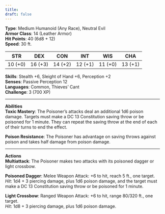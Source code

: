 ```yaml
---
title: 
draft: false
---
```


**Type**: Medium Humanoid (Any Race), Neutral Evil  
**Armor Class**: 14 (Leather Armor)  
**Hit Points**: 40 (6d8 + 12)  
**Speed**: 30 ft.

|STR|DEX|CON|INT|WIS|CHA|
|---|---|---|---|---|---|
|10 (+0)|16 (+3)|14 (+2)|12 (+1)|11 (+0)|13 (+1)|

**Skills**: Stealth +6, Sleight of Hand +6, Perception +2  
**Senses**: Passive Perception 12  
**Languages**: Common, Thieves’ Cant  
**Challenge**: 3 (700 XP)

---

**Abilities**  
**Toxic Mastery**: The Poisoner’s attacks deal an additional 1d6 poison damage. Targets must make a DC 13 Constitution saving throw or be poisoned for 1 minute. They can repeat the saving throw at the end of each of their turns to end the effect.

**Poison Resistance**: The Poisoner has advantage on saving throws against poison and takes half damage from poison damage.

---

**Actions**  
**Multiattack**: The Poisoner makes two attacks with its poisoned dagger or light crossbow.

**Poisoned Dagger**: Melee Weapon Attack: +6 to hit, reach 5 ft., one target.  
_Hit_: 1d4 + 3 piercing damage, plus 1d6 poison damage, and the target must make a DC 13 Constitution saving throw or be poisoned for 1 minute.

**Light Crossbow**: Ranged Weapon Attack: +6 to hit, range 80/320 ft., one target.  
_Hit_: 1d8 + 3 piercing damage, plus 1d6 poison damage.